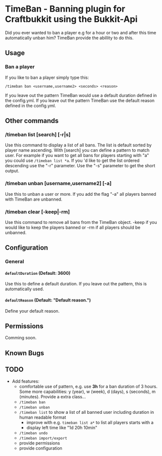 TimeBan - Banning plugin for Craftbukkit using the Bukkit-Api
=============================================================

Did you ever wanted to ban a player e.g for a hour or two and after this time automatically unban him? TimeBan provide the abillity to do this.

Usage
-----

### Ban a player

If you like to ban a player simply type this:

	/timeban ban <username,username2> <seconds> <reason>

If you leave out the <seconds> pattern TimeBan would use a default duration defined in the config.yml. If you leave out the <reason> pattern TimeBan use the default reason defined in the config.yml.

Other commands
--------------

### /timeban list [search] [-r|s]

Use this command to display a list of all bans. The list is default sorted by player name ascending. With [search] you can define a pattern to match user. For example if you want to get all bans for players starting with "a" you could use `/timeban list *a`. If you 'd like to get the list ordered descending use the "-r" parameter. Use the "-s" parameter to get the short output.

### /timeban unban [username,username2] [-a]

Use this to unban a user or more. If you add the flag "-a" all players banned with TimeBan are unbanned.  

### /timeban clear [-keep|-rm]

Use this command to remove all bans from the TimeBan object. -keep if you would like to keep the players banned or -rm if all players should be unbanned. 

Configuration
-------------

### General

#### `defaultDuration` (Default: 3600)

Use this to define a default duration. If you leave out the <seconds> pattern, this is automatically used.

#### `defaultReason` (Default: "Default reason.")

Define your default reason.

Permissions
-----------

Comming soon.

Known Bugs
----------

TODO
----

- Add features:
	- comfortable use of <seconds> pattern, e.g. use __3h__ for a ban duration of 3 hours. Some more capabilities: y (year), w (week), d (days), s (seconds), m (minutes). Provide a extra class...
	- `/timeban ban`
	- `/timeban unban`
	- `/timeban list` to show a list of all banned user including duration in human readable format
		- improve with e.g. `timeban list a*` to list all players starts with a
		- display left time like "1d 20h 10min"
	- `/timeban undo`
	- `/timeban import/export`
	- provide permissions
	- provide configuration
	
